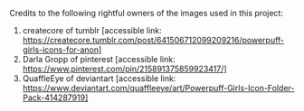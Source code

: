 Credits to the following rightful owners of the images used in this project:
  1. createcore of tumblr
     [accessible link: https://createcore.tumblr.com/post/641506712099209216/powerpuff-girls-icons-for-anon]
  2. Darla Gropp of pinterest
     [accessible link: https://www.pinterest.com/pin/215891375859923417/]
  3. QuaffleEye of deviantart
     [accessible link: https://www.deviantart.com/quaffleeye/art/Powerpuff-Girls-Icon-Folder-Pack-414287919]
